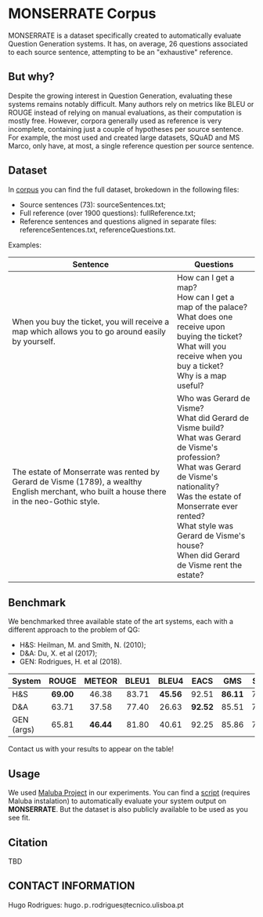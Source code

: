 # MONSERRATE Corpus

MONSERRATE is a dataset specifically created to automatically evaluate Question Generation systems. It has, on average, 26 questions associated to each source sentence, attempting to be an "exhaustive" reference.

## But why?

Despite the growing interest in Question Generation, evaluating these systems remains notably difficult. Many authors rely on metrics like BLEU or ROUGE instead of relying on manual evaluations, as their computation is mostly free. However, corpora generally used as reference is very incomplete, containing just a couple of hypotheses per source sentence. For example, the most used and created large datasets, SQuAD and MS Marco, only have, at most, a single reference question per source sentence. 

## Dataset

In [corpus](corpus) you can find the full dataset, brokedown in the following files:

* Source sentences (73): sourceSentences.txt;
* Full reference (over 1900 questions): fullReference.txt;
* Reference sentences and questions aligned in separate files: referenceSentences.txt, referenceQuestions.txt.

Examples:

Sentence | Questions
----- | -----
When you buy the ticket, you will receive a map which allows you to go around easily by yourself. | How can I get a map? <br /> How can I get a map of the palace? <br /> What does one receive upon buying the ticket? <br /> What will you receive when you buy a ticket? <br /> Why is a map useful?
The estate of Monserrate was rented by Gerard de Visme (1789), a wealthy English merchant, who built a house there in the neo-Gothic style. | Who was Gerard de Visme? <br /> What did Gerard de Visme build? <br /> What was Gerard de Visme's profession? <br /> What was Gerard de Visme's nationality? <br /> Was the estate of Monserrate ever rented? <br /> What style was Gerard de Visme's house? <br /> When did Gerard de Visme rent the estate?

## Benchmark

We benchmarked three available state of the art systems, each with a different approach to the problem of QG:

* H&S: Heilman, M. and Smith, N. (2010);
* D&A: Du, X. et al (2017);
* GEN: Rodrigues, H. et al (2018).


System | ROUGE | METEOR | BLEU1 | BLEU4 | EACS | GMS | STCS | VECS
:------ | :-----: | :-----: | :-----: | :-----: | :-----: | :-----: | :-----: | :-----:
H&S | **69.00** | 46.38 | 83.71 | **45.56** | 92.51 | **86.11** | 73.26 | 77.92
D&A | 63.71  | 37.58  | 77.40 | 26.63 | **92.52** | 85.51 |  74.47 | 77.54
GEN (args) | 65.81 | **46.44** | 81.80 | 40.61 | 92.25 | 85.86 | 71.17 | **80.89**


Contact us with your results to appear on the table!

## Usage

We used [Maluba Project](https://github.com/Maluuba/nlg-eval) in our experiments. You can find a [script](scripts) (requires Maluba instalation) to automatically evaluate your system output on **MONSERRATE**. But the dataset is also publicly available to be used as you see fit.

## Citation

TBD

## CONTACT INFORMATION

Hugo Rodrigues: hugo`.`p`.`rodrigues`@`tecnico.ulisboa.pt
